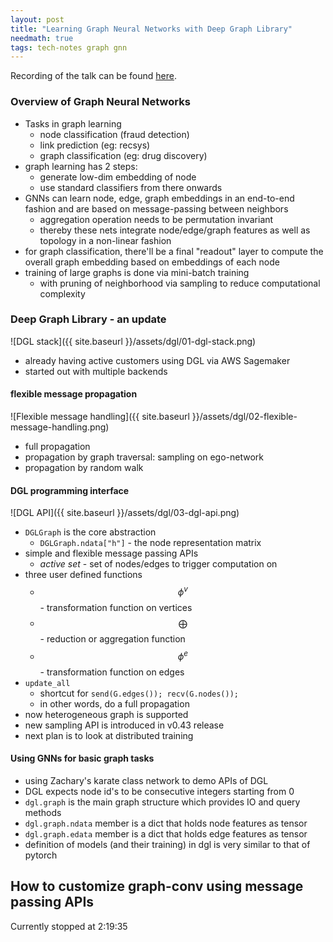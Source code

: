 ```yaml
---
layout: post
title: "Learning Graph Neural Networks with Deep Graph Library"
needmath: true
tags: tech-notes graph gnn
---
```


Recording of the talk can be found [here](https://www.youtube.com/watch?v=bD6S3xUXNds).

### Overview of Graph Neural Networks
- Tasks in graph learning
  - node classification (fraud detection)
  - link prediction (eg: recsys)
  - graph classification (eg: drug discovery)
- graph learning has 2 steps:
  - generate low-dim embedding of node
  - use standard classifiers from there onwards
- GNNs can learn node, edge, graph embeddings in an end-to-end fashion and are
  based on message-passing between neighbors
  - aggregation operation needs to be permutation invariant
  - thereby these nets integrate node/edge/graph features as well as topology in
    a non-linear fashion
- for graph classification, there'll be a final "readout" layer to compute the
  overall graph embedding based on embeddings of each node
- training of large graphs is done via mini-batch training
  - with pruning of neighborhood via sampling to reduce computational complexity

### Deep Graph Library - an update
![DGL stack]({{ site.baseurl }}/assets/dgl/01-dgl-stack.png)
- already having active customers using DGL via AWS Sagemaker
- started out with multiple backends

#### flexible message propagation
![Flexible message handling]({{ site.baseurl }}/assets/dgl/02-flexible-message-handling.png)
- full propagation
- propagation by graph traversal: sampling on ego-network
- propagation by random walk

#### DGL programming interface
![DGL API]({{ site.baseurl }}/assets/dgl/03-dgl-api.png)
- `DGLGraph` is the core abstraction
  - `DGLGraph.ndata["h"]` - the node representation matrix
- simple and flexible message passing APIs
  - *active set* - set of nodes/edges to trigger computation on
- three user defined functions
  - $$\phi^v$$ - transformation function on vertices
  - $$\bigoplus$$ - reduction or aggregation function
  - $$\phi^e$$ - transformation function on edges
- `update_all`
  - shortcut for `send(G.edges()); recv(G.nodes());`
  - in other words, do a full propagation
- now heterogeneous graph is supported
- new sampling API is introduced in v0.43 release
- next plan is to look at distributed training

#### Using GNNs for basic graph tasks
- using Zachary's karate class network to demo APIs of DGL
- DGL expects node id's to be consecutive integers starting from 0
- `dgl.graph` is the main graph structure which provides IO and query methods
- `dgl.graph.ndata` member is a dict that holds node features as tensor
- `dgl.graph.edata` member is a dict that holds edge features as tensor
- definition of models (and their training) in dgl is very similar to that of pytorch

How to customize graph-conv using message passing APIs
- 

Currently stopped at 2:19:35
